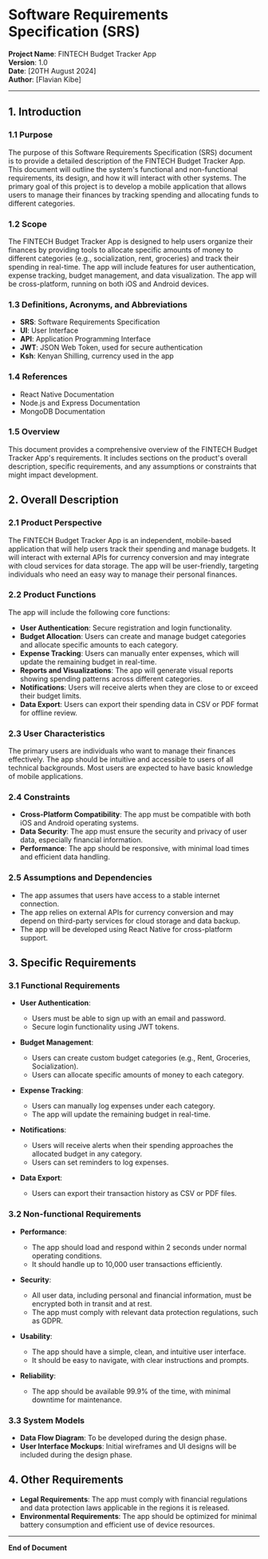 # Software Requirements Specification (SRS)

**Project Name**: FINTECH Budget Tracker App  
**Version**: 1.0  
**Date**: [20TH August 2024]  
**Author**: [Flavian Kibe]

---

## 1. Introduction

### 1.1 Purpose

The purpose of this Software Requirements Specification (SRS) document is to provide a detailed description of the FINTECH Budget Tracker App. This document will outline the system's functional and non-functional requirements, its design, and how it will interact with other systems. The primary goal of this project is to develop a mobile application that allows users to manage their finances by tracking spending and allocating funds to different categories.

### 1.2 Scope

The FINTECH Budget Tracker App is designed to help users organize their finances by providing tools to allocate specific amounts of money to different categories (e.g., socialization, rent, groceries) and track their spending in real-time. The app will include features for user authentication, expense tracking, budget management, and data visualization. The app will be cross-platform, running on both iOS and Android devices.

### 1.3 Definitions, Acronyms, and Abbreviations

- **SRS**: Software Requirements Specification
- **UI**: User Interface
- **API**: Application Programming Interface
- **JWT**: JSON Web Token, used for secure authentication
- **Ksh**: Kenyan Shilling, currency used in the app

### 1.4 References

- React Native Documentation
- Node.js and Express Documentation
- MongoDB Documentation

### 1.5 Overview

This document provides a comprehensive overview of the FINTECH Budget Tracker App's requirements. It includes sections on the product's overall description, specific requirements, and any assumptions or constraints that might impact development.

## 2. Overall Description

### 2.1 Product Perspective

The FINTECH Budget Tracker App is an independent, mobile-based application that will help users track their spending and manage budgets. It will interact with external APIs for currency conversion and may integrate with cloud services for data storage. The app will be user-friendly, targeting individuals who need an easy way to manage their personal finances.

### 2.2 Product Functions

The app will include the following core functions:

- **User Authentication**: Secure registration and login functionality.
- **Budget Allocation**: Users can create and manage budget categories and allocate specific amounts to each category.
- **Expense Tracking**: Users can manually enter expenses, which will update the remaining budget in real-time.
- **Reports and Visualizations**: The app will generate visual reports showing spending patterns across different categories.
- **Notifications**: Users will receive alerts when they are close to or exceed their budget limits.
- **Data Export**: Users can export their spending data in CSV or PDF format for offline review.

### 2.3 User Characteristics

The primary users are individuals who want to manage their finances effectively. The app should be intuitive and accessible to users of all technical backgrounds. Most users are expected to have basic knowledge of mobile applications.

### 2.4 Constraints

- **Cross-Platform Compatibility**: The app must be compatible with both iOS and Android operating systems.
- **Data Security**: The app must ensure the security and privacy of user data, especially financial information.
- **Performance**: The app should be responsive, with minimal load times and efficient data handling.

### 2.5 Assumptions and Dependencies

- The app assumes that users have access to a stable internet connection.
- The app relies on external APIs for currency conversion and may depend on third-party services for cloud storage and data backup.
- The app will be developed using React Native for cross-platform support.

## 3. Specific Requirements

### 3.1 Functional Requirements

- **User Authentication**:

  - Users must be able to sign up with an email and password.
  - Secure login functionality using JWT tokens.

- **Budget Management**:

  - Users can create custom budget categories (e.g., Rent, Groceries, Socialization).
  - Users can allocate specific amounts of money to each category.

- **Expense Tracking**:

  - Users can manually log expenses under each category.
  - The app will update the remaining budget in real-time.

- **Notifications**:

  - Users will receive alerts when their spending approaches the allocated budget in any category.
  - Users can set reminders to log expenses.

- **Data Export**:
  - Users can export their transaction history as CSV or PDF files.

### 3.2 Non-functional Requirements

- **Performance**:

  - The app should load and respond within 2 seconds under normal operating conditions.
  - It should handle up to 10,000 user transactions efficiently.

- **Security**:

  - All user data, including personal and financial information, must be encrypted both in transit and at rest.
  - The app must comply with relevant data protection regulations, such as GDPR.

- **Usability**:

  - The app should have a simple, clean, and intuitive user interface.
  - It should be easy to navigate, with clear instructions and prompts.

- **Reliability**:
  - The app should be available 99.9% of the time, with minimal downtime for maintenance.

### 3.3 System Models

- **Data Flow Diagram**: To be developed during the design phase.
- **User Interface Mockups**: Initial wireframes and UI designs will be included during the design phase.

## 4. Other Requirements

- **Legal Requirements**: The app must comply with financial regulations and data protection laws applicable in the regions it is released.
- **Environmental Requirements**: The app should be optimized for minimal battery consumption and efficient use of device resources.

---

**End of Document**
